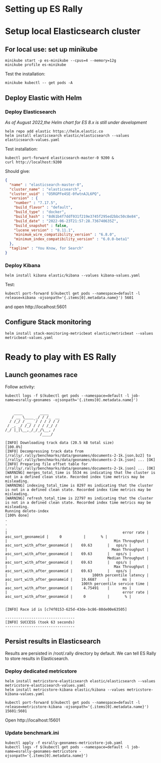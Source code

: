 # Setting up ES Rally


# Setup local Elasticsearch cluster

## For local use: set up minikube

```
minikube start -p es-minikube --cpus=4 --memory=12g
minikube profile es-minikube
```

Test the installation:
```
minikube kubectl -- get pods -A
```

## Deploy Elastic with Helm

### Deploy Elasticsearch
_As of August 2022,the Helm chart for ES 8.x is still under development_

```
helm repo add elastic https://helm.elastic.co
helm install elasticsearch elastic/elasticsearch --values elasticsearch-values.yaml
```
Test installation:
```
kubectl port-forward elasticsearch-master-0 9200 &
curl http://localhost:9200
```

Should give:
```json
{
  "name" : "elasticsearch-master-0",
  "cluster_name" : "elasticsearch",
  "cluster_uuid" : "O5RGPFe4SE-0fwtnAJL6PQ",
  "version" : {
    "number" : "7.17.5",
    "build_flavor" : "default",
    "build_type" : "docker",
    "build_hash" : "8d61b4f7ddf931f219e3745f295ed2bbc50c8e84",
    "build_date" : "2022-06-23T21:57:28.736740635Z",
    "build_snapshot" : false,
    "lucene_version" : "8.11.1",
    "minimum_wire_compatibility_version" : "6.8.0",
    "minimum_index_compatibility_version" : "6.0.0-beta1"
  },
  "tagline" : "You Know, for Search"
}
```

### Deploy Kibana

```
helm install kibana elastic/kibana --values kibana-values.yaml
```
Test:
```
kubectl port-forward $(kubectl get pods --namespace=default -l release=kibana -ojsonpath='{.items[0].metadata.name}') 5601
```
and open http://localhost:5601


## Configure Stack monitoring

```
helm install stack-monitoring-metricbeat elastic/metricbeat --values metricbeat-values.yaml
```

# Ready to play with ES Rally

## Launch geonames race

Follow activity:
```
kubectl logs -f $(kubectl get pods --namespace=default -l job-name=esrally-geonames -ojsonpath='{.items[0].metadata.name}')
```

```

    ____        ____
   / __ \____ _/ / /_  __
  / /_/ / __ `/ / / / / /
 / _, _/ /_/ / / / /_/ /
/_/ |_|\__,_/_/_/\__, /
                /____/

[INFO] Downloading track data (20.5 kB total size)                                [100.0%]
[INFO] Decompressing track data from [/rally/.rally/benchmarks/data/geonames/documents-2-1k.json.bz2] to [/rally/.rally/benchmarks/data/geonames/documents-2-1k.json] ... [OK]
[INFO] Preparing file offset table for [/rally/.rally/benchmarks/data/geonames/documents-2-1k.json] ... [OK]
[WARNING] merges_total_time is 5534 ms indicating that the cluster is not in a defined clean state. Recorded index time metrics may be misleading.
[WARNING] indexing_total_time is 8297 ms indicating that the cluster is not in a defined clean state. Recorded index time metrics may be misleading.
[WARNING] refresh_total_time is 22797 ms indicating that the cluster is not in a defined clean state. Recorded index time metrics may be misleading.
Running delete-index                                                           [100% done]
.
.
.
|                                                     error rate |             asc_sort_geonameid |     0          |       % |
|                                                 Min Throughput |  asc_sort_with_after_geonameid |    69.63       |   ops/s |
|                                                Mean Throughput |  asc_sort_with_after_geonameid |    69.63       |   ops/s |
|                                              Median Throughput |  asc_sort_with_after_geonameid |    69.63       |   ops/s |
|                                                 Max Throughput |  asc_sort_with_after_geonameid |    69.63       |   ops/s |
|                                       100th percentile latency |  asc_sort_with_after_geonameid |    19.6687     |      ms |
|                                  100th percentile service time |  asc_sort_with_after_geonameid |     4.75491    |      ms |
|                                                     error rate |  asc_sort_with_after_geonameid |     0          |       % |


[INFO] Race id is [c74f0153-625d-43de-bc86-80de00e63505]

--------------------------------
[INFO] SUCCESS (took 63 seconds)
--------------------------------
```

## Persist results in Elasticsearch

Results are persisted in /root/.rally directory by default. We can tell ES Rally to store results in Elasticsearch.

### Deploy dedicated metricstore

```
helm install metricstore-elasticsearch elastic/elasticsearch --values metricstore-elasticsearch-values.yaml
helm install metricstore-kibana elastic/kibana --values metricstore-kibana-values.yaml
```

```
kubectl port-forward $(kubectl get pods --namespace=default -l release=metricstore-kibana -ojsonpath='{.items[0].metadata.name}') 15601:5601
```

Open http://localhost:15601

### Update benchmark.ini

```
kubectl apply -f esrally-geonames-metricstore-job.yaml
kubectl logs -f $(kubectl get pods --namespace=default -l job-name=esrally-geonames-metricstore -ojsonpath='{.items[0].metadata.name}')
```

